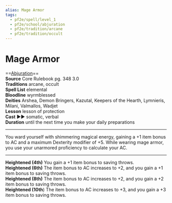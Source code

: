 ```yaml
---
alias: Mage Armor
tags:
  - pf2e/spell/level_1
  - pf2e/school/abjuration
  - pf2e/tradition/arcane
  - pf2e/tradition/occult
---
```


# Mage Armor

==[Abjuration](Abjuration.md)==  
__Source__ Core Rulebook pg. 348 3.0  
**Traditions** arcane, occult  
**Spell List** elemental  
**Bloodline** wyrmblessed  
**Deities** Arshea, Demon Bringers, Kazutal, Keepers of the Hearth, Lymnieris, Milani, Valmallos, Wadjet  
**Lesson** lesson of protection  
**Cast** ►► somatic, verbal  
**Duration** until the next time you make your daily preparations

---

You ward yourself with shimmering magical energy, gaining a +1 item bonus to AC and a maximum Dexterity modifier of +5. While wearing mage armor, you use your unarmored proficiency to calculate your AC.

<hr>

**Heightened (4th)** You gain a +1 item bonus to saving throws.  
**Heightened (6th)** The item bonus to AC increases to +2, and you gain a +1 item bonus to saving throws.  
**Heightened (8th)** The item bonus to AC increases to +2, and you gain a +2 item bonus to saving throws.  
**Heightened (10th**) The item bonus to AC increases to +3, and you gain a +3 item bonus to saving throws.
